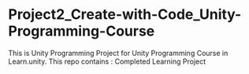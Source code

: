 # Project2_Create-with-Code_Unity-Programming-Course
 This is Unity Programming Project for Unity Programming Course in Learn.unity. This repo contains : Completed Learning Project
